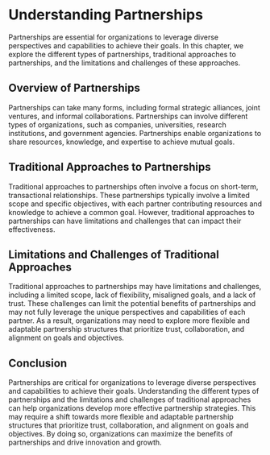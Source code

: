 Understanding Partnerships
==========================

Partnerships are essential for organizations to leverage diverse perspectives and capabilities to achieve their goals. In this chapter, we explore the different types of partnerships, traditional approaches to partnerships, and the limitations and challenges of these approaches.

Overview of Partnerships
------------------------

Partnerships can take many forms, including formal strategic alliances, joint ventures, and informal collaborations. Partnerships can involve different types of organizations, such as companies, universities, research institutions, and government agencies. Partnerships enable organizations to share resources, knowledge, and expertise to achieve mutual goals.

Traditional Approaches to Partnerships
--------------------------------------

Traditional approaches to partnerships often involve a focus on short-term, transactional relationships. These partnerships typically involve a limited scope and specific objectives, with each partner contributing resources and knowledge to achieve a common goal. However, traditional approaches to partnerships can have limitations and challenges that can impact their effectiveness.

Limitations and Challenges of Traditional Approaches
----------------------------------------------------

Traditional approaches to partnerships may have limitations and challenges, including a limited scope, lack of flexibility, misaligned goals, and a lack of trust. These challenges can limit the potential benefits of partnerships and may not fully leverage the unique perspectives and capabilities of each partner. As a result, organizations may need to explore more flexible and adaptable partnership structures that prioritize trust, collaboration, and alignment on goals and objectives.

Conclusion
----------

Partnerships are critical for organizations to leverage diverse perspectives and capabilities to achieve their goals. Understanding the different types of partnerships and the limitations and challenges of traditional approaches can help organizations develop more effective partnership strategies. This may require a shift towards more flexible and adaptable partnership structures that prioritize trust, collaboration, and alignment on goals and objectives. By doing so, organizations can maximize the benefits of partnerships and drive innovation and growth.
